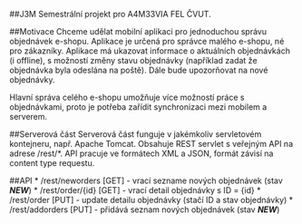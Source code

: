 ##J3M
Semestrální projekt pro A4M33VIA FEL ČVUT.

##Motivace
Chceme udělat mobilní aplikaci pro jednoduchou správu objednávek e-shopu.
Aplikace je určená pro správce malého e-shopu, né pro zákazníky.
Aplikace má ukazovat informace o aktuálních objednávkách (i offline), s možností změny stavu objednávky (například zadat že objednávka byla odeslána na poště). Dále bude upozorňovat na nové objednávky.

Hlavní správa celého e-shopu umožňuje více možností práce s objednávkami, proto je potřeba zařídit synchronizaci mezi mobilem a serverem.

##Serverová část
Serverová část funguje v jakémkoliv servletovém kontejneru, např. Apache Tomcat. Obsahuje REST servlet s veřejným API
na adrese /rest/*. API pracuje ve formátech XML a JSON, formát závisí na content type requestu.

##API
	* /rest/neworders [GET] - vrací sezname nových objednávek (stav *__NEW__*)
	* /rest/order/{id} [GET] - vrací detail objednávky s ID = {id}
	* /rest/order [PUT] - update detailu objednávky (stačí ID a stav objednávky)
	* /rest/addorders [PUT] - přidává seznam nových objednávek (stav *__NEW__*)